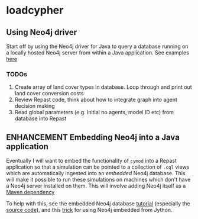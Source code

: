# loadcypher

## Using Neo4j driver

Start off by using the Neo4j driver for Java to query a database running on a locally hosted Neo4j server from within a Java application. See examples [here](https://neo4j.com/developer/java/)

### TODOs 
1. Create array of land cover types in database. Loop through and print out land cover conversion costs 
2. Review Repast code, think about how to integrate graph into agent decision making
3. Read global parameters (e.g. Initial no agents, model ID etc) from database into Repast

## ENHANCEMENT Embedding Neo4j into a Java application

Eventually I will want to embed the functionality of `cymod` into a Repast application so that a simulation can be pointed to a collection of `.cql` views which are automatically ingested into an _embedded_ Neo4j database. This will make it possible to run these simulations on machines which don't have a Neo4j server installed on them. This will involve adding Neo4j itself as a [Maven dependency](https://neo4j.com/docs/java-reference/current/tutorials-java-embedded/#_maven) 

To help with this, see the embedded Neo4j database [tutorial](https://neo4j.com/docs/java-reference/current/tutorials-java-embedded/) (especially the [source code](https://github.com/neo4j/neo4j-documentation/blob/3.4/embedded-examples/src/main/java/org/neo4j/examples/EmbeddedNeo4j.java)), and this [trick](https://github.com/technige/neo4j-jython-example) for using Neo4j embedded from Jython.



